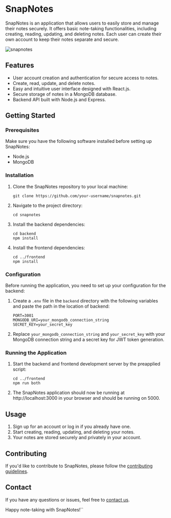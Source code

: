 # SnapNotes

SnapNotes is an application that allows users to easily store and manage their notes securely. It offers basic note-taking functionalities, including creating, reading, updating, and deleting notes. Each user can create their own account to keep their notes separate and secure.

![snapnotes]()

## Features

- User account creation and authentication for secure access to notes.
- Create, read, update, and delete notes.
- Easy and intuitive user interface designed with React.js.
- Secure storage of notes in a MongoDB database.
- Backend API built with Node.js and Express.

## Getting Started

### Prerequisites

Make sure you have the following software installed before setting up SnapNotes:

- Node.js
- MongoDB

### Installation

1. Clone the SnapNotes repository to your local machine:

   ```shell
   git clone https://github.com/your-username/snapnotes.git
   ```

2. Navigate to the project directory:

   ```shell
   cd snapnotes
   ```

3. Install the backend dependencies:

   ```shell
   cd backend
   npm install
   ```

4. Install the frontend dependencies:

   ```shell
   cd ../frontend
   npm install
   ```

### Configuration

Before running the application, you need to set up your configuration for the backend:

1. Create a `.env` file in the `backend` directory with the following variables and paste the path in the location of backend:

   ```env
   PORT=3001
   MONGODB_URI=your_mongodb_connection_string
   SECRET_KEY=your_secret_key
   ```

2. Replace `your_mongodb_connection_string` and `your_secret_key` with your MongoDB connection string and a secret key for JWT token generation.

### Running the Application

1. Start the backend and frontend development server by the preapplied script:

   ```shell
   cd ../frontend
   npm run both
   ```

3. The SnapNotes application should now be running at http://localhost:3000 in your browser and should be running on 5000.

## Usage

1. Sign up for an account or log in if you already have one.
2. Start creating, reading, updating, and deleting your notes.
3. Your notes are stored securely and privately in your account.

## Contributing

If you'd like to contribute to SnapNotes, please follow the [contributing guidelines](CONTRIBUTING.md).

## Contact

If you have any questions or issues, feel free to [contact us](yashrajsoni.sde2003@gmail.com).

Happy note-taking with SnapNotes!``
